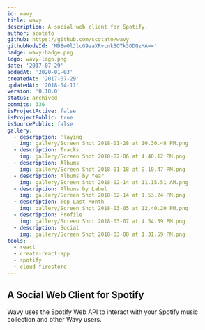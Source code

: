 ```yaml
---
id: wavy
title: wavy
description: A social web client for Spotify.
author: scotato
github: https://github.com/scotato/wavy
githubNodeId: 'MDEwOlJlcG9zaXRvcnk5OTk3ODQzMA=='
badge: wavy-badge.png
logo: wavy-logo.png
date: '2017-07-29'
addedAt: '2020-01-03'
createdAt: '2017-07-29'
updatedAt: '2018-04-11'
version: '0.10.0'
status: archived
commits: 336
isProjectActive: false
isProjectPublic: true
isSourcePublic: false
gallery:
  - description: Playing
    img: gallery/Screen Shot 2018-01-28 at 10.30.48 PM.png
  - description: Tracks
    img: gallery/Screen Shot 2018-02-06 at 4.40.12 PM.png
  - description: Albums
    img: gallery/Screen Shot 2018-01-18 at 9.10.47 PM.png
  - description: Albums by Year
    img: gallery/Screen Shot 2018-02-14 at 11.15.51 AM.png
  - description: Albums by Label
    img: gallery/Screen Shot 2018-02-14 at 1.53.24 PM.png
  - description: Top Last Month
    img: gallery/Screen Shot 2018-03-05 at 12.40.20 PM.png
  - description: Profile
    img: gallery/Screen Shot 2018-03-07 at 4.54.59 PM.png
  - description: Social
    img: gallery/Screen Shot 2018-03-08 at 1.31.59 PM.png
tools: 
  - react
  - create-react-app
  - spotify
  - cloud-firestore
---
```


## A Social Web Client for Spotify
Wavy uses the Spotify Web API to interact with your Spotify music collection and other Wavy users.
